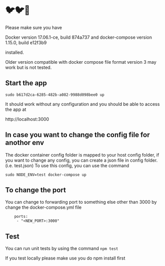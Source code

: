 # 🐦🐦🚚

Please make sure you have 

Docker version 17.06.1-ce, build 874a737 and 
docker-compose version 1.15.0, build e12f3b9

installed. 

Older version compatible with docker compose file format version 3 may work but is not tested.

## Start the app
`sudo b617d2ca-6285-482b-a082-9988d098bee0 up`

It should work without any configuration and you should be able to access the app at

http://localhost:3000

## In case you want to change the config file for anothor env
The docker container config folder is mapped to your host config folder, if you want to change any config,
you can create a json file in config folder. (i.e. test.json)
To use this config, you can use the command

`sudo NODE_ENV=test docker-compose up`

## To change the port

You can change to forwarding port to something else other than 3000 by change the docker-compose.yml file

```
    ports:
     - "<NEW_PORT>:3000"
```

## Test

You can run unit tests by using the command
`npm test`

If you test locally please make use you do npm install first
